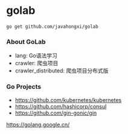 # golab

`go get github.com/javahongxi/golab`

### About GoLab
- lang: Go语法学习
- crawler: 爬虫项目
- crawler_distributed: 爬虫项目分布式版

### Go Projects
- https://github.com/kubernetes/kubernetes
- https://github.com/hashicorp/consul
- https://github.com/gin-gonic/gin

https://golang.google.cn/
